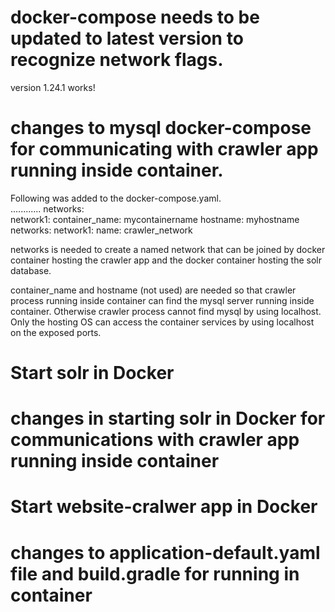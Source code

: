 # docker-compose needs to be updated to latest version to recognize network flags. 
version 1.24.1 works! 

# changes to mysql docker-compose for communicating with crawler app running inside container.
Following was added to the docker-compose.yaml.  
............
    networks:  
      network1:
    container_name: mycontainername
    hostname: myhostname
networks:
  network1:
    name: crawler_network

networks is needed to create a named network that can be joined by docker container hosting the crawler app and the docker container hosting the solr database. 

container_name and hostname (not used) are needed so that crawler process running inside container can find the mysql server running inside container.  Otherwise crawler process cannot find mysql by using localhost.   Only the hosting OS can access the container services by using localhost on the exposed ports.





# Start solr in Docker

# changes in starting solr in Docker for communications with crawler app running inside container




# Start website-cralwer app in Docker

# changes to application-default.yaml file and build.gradle for running in container
